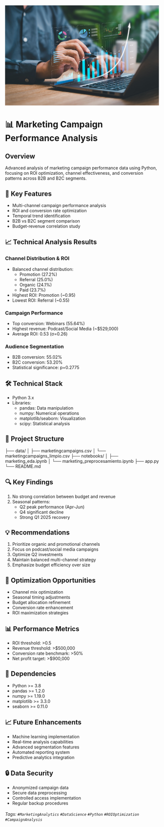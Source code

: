 ![Marketing App img](img/image.jpg)

# 📊 Marketing Campaign Performance Analysis

## Overview
Advanced analysis of marketing campaign performance data using Python, focusing on ROI optimization, channel effectiveness, and conversion patterns across B2B and B2C segments.

## 🎯 Key Features
- Multi-channel campaign performance analysis
- ROI and conversion rate optimization
- Temporal trend identification
- B2B vs B2C segment comparison
- Budget-revenue correlation study

## 📈 Technical Analysis Results

### Channel Distribution & ROI
- Balanced channel distribution:
  - Promotion (27.2%)
  - Referral (25.0%)
  - Organic (24.1%)
  - Paid (23.7%)
- Highest ROI: Promotion (~0.95)
- Lowest ROI: Referral (~0.55)

### Campaign Performance
- Top conversion: Webinars (55.64%)
- Highest revenue: Podcast/Social Media (~$529,000)
- Average ROI: 0.53 (σ=0.26)

### Audience Segmentation
- B2B conversion: 55.02%
- B2C conversion: 53.20%
- Statistical significance: p=0.2775

## 🛠 Technical Stack
- Python 3.x
- Libraries:
  - pandas: Data manipulation
  - numpy: Numerical operations
  - matplotlib/seaborn: Visualization
  - scipy: Statistical analysis

## 📂 Project Structure
├── data/
│   ├── marketingcampaigns.csv
│   └── marketingcampaigns_limpio.csv
├── notebooks/ │ 
    ├── marketing_eda.ipynb │ 
    └── marketing_preprocesamiento.ipynb 
├── app.py
└── README.md

## 🔍 Key Findings
1. No strong correlation between budget and revenue
2. Seasonal patterns:
   - Q2 peak performance (Apr-Jun)
   - Q4 significant decline
   - Strong Q1 2025 recovery

## 💡 Recommendations
1. Prioritize organic and promotional channels
2. Focus on podcast/social media campaigns
3. Optimize Q2 investments
4. Maintain balanced multi-channel strategy
5. Emphasize budget efficiency over size

## 🚀 Optimization Opportunities
- Channel mix optimization
- Seasonal timing adjustments
- Budget allocation refinement
- Conversion rate enhancement
- ROI maximization strategies

## 📊 Performance Metrics
- ROI threshold: >0.5
- Revenue threshold: >$500,000
- Conversion rate benchmark: >50%
- Net profit target: >$900,000

## 🔗 Dependencies
- Python >= 3.8
- pandas >= 1.2.0
- numpy >= 1.19.0
- matplotlib >= 3.3.0
- seaborn >= 0.11.0

## 📈 Future Enhancements
- Machine learning implementation
- Real-time analysis capabilities
- Advanced segmentation features
- Automated reporting system
- Predictive analytics integration

## 🔒 Data Security
- Anonymized campaign data
- Secure data preprocessing
- Controlled access implementation
- Regular backup procedures

###### Tags: `#MarketingAnalytics` `#DataScience` `#Python` `#ROIOptimization` `#CampaignAnalysis`

